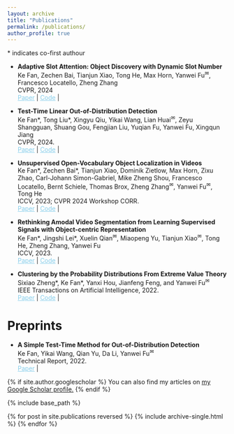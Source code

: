 ```yaml
---
layout: archive
title: "Publications"
permalink: /publications/
author_profile: true
---
```

<style>
        a.blue-text {
        color: #87CEEB;
    }
</style>

<a>*</a> indicates co-first authour

<ul>

<li>
<p><b>Adaptive Slot Attention: Object Discovery with Dynamic Slot Number</b>
<br />Ke Fan, Zechen Bai, Tianjun Xiao, Tong He, Max Horn, Yanwei Fu<sup><a title='Corresponding author'>✉</a></sup>, Francesco Locatello, Zheng Zhang
<br /> CVPR, 2024 <br /> 
<a href="https://arxiv.org/abs/2406.09196" class="blue-text">Paper</a> |
<a href="https://kfan21.github.io/AdaSlot/" class="blue-text">Code</a> |

</p>
</li>


<li>
<p><b>Test-Time Linear Out-of-Distribution Detection</b>
<br />Ke Fan<a>*</a>, Tong Liu<a>*</a>, Xingyu Qiu, Yikai Wang, Lian Huai<sup><a title='Corresponding author'>✉</a></sup>, Zeyu Shangguan, Shuang Gou, Fengjian Liu, Yuqian Fu, Yanwei Fu, Xingqun Jiang
<br /> CVPR, 2024. <br /> 
<a href="https://openaccess.thecvf.com/content/CVPR2024/papers/Fan_Test-Time_Linear_Out-of-Distribution_Detection_CVPR_2024_paper.pdf" class="blue-text">Paper</a> |
<a href="https://github.com/kfan21/RTL" class="blue-text">Code</a> |

</p>
</li>


<li>
<p><b>Unsupervised Open-Vocabulary Object Localization in Videos</b>
<br />Ke Fan<a>*</a>, Zechen Bai<a>*</a>, Tianjun Xiao, Dominik Zietlow, Max Horn, Zixu Zhao, Carl-Johann Simon-Gabriel, Mike Zheng Shou, Francesco Locatello, Bernt Schiele, Thomas Brox, Zheng Zhang<sup><a title='Corresponding author'>✉</a></sup>, Yanwei Fu<sup><a title='Corresponding author'>✉</a></sup>, Tong He
<br /> ICCV, 2023; CVPR 2024 Workshop CORR. <br /> 
<a href="https://arxiv.org/pdf/2309.09858.pdf" class="blue-text">Paper</a> |
<a href="https://github.com/amazon-science/object-centric-vol" class="blue-text">Code</a> |
</p>
</li>

<li>
<p><b>Rethinking Amodal Video Segmentation from Learning Supervised Signals with Object-centric Representation</b>
<br />Ke Fan<a>*</a>, Jingshi Lei<a>*</a>, Xuelin Qian<sup><a title='Corresponding author'>✉</a></sup>, Miaopeng Yu, Tianjun Xiao<sup><a title='Corresponding author'>✉</a></sup>, Tong He, Zheng Zhang, Yanwei Fu
<br /> ICCV, 2023. <br /> 
<a href="https://arxiv.org/pdf/2309.13248.pdf" class="blue-text">Paper</a> |
<a href="https://github.com/amazon-science/efficient-object-centric-representation-amodal-segmentation" class="blue-text">Code</a> |

</p>
</li>

<li>
<p><b>Clustering by the Probability Distributions From Extreme Value Theory</b>
<br />Sixiao Zheng<a>*</a>, Ke Fan<a>*</a>, Yanxi Hou, Jianfeng Feng, and Yanwei Fu<sup><a title='Corresponding author'>✉</a></sup>
<br /> IEEE Transactions on Artificial Intelligence, 2022. <br /> 
<a href="https://arxiv.org/pdf/2202.09784.pdf" class="blue-text">Paper</a> |
<a href="https://github.com/sixiaozheng/EVT-K-means" class="blue-text">Code</a> |

</p>
</li>
</ul>

# Preprints

<ul>
<li>
<p><b>A Simple Test-Time Method for Out-of-Distribution Detection
</b>
<br />Ke Fan, Yikai Wang, Qian Yu, Da Li, Yanwei Fu<sup><a title='Corresponding author'>✉</a></sup>
<br /> Technical Report, 2022. <br /> 
<a href="https://arxiv.org/abs/2207.08210" class="blue-text">Paper</a> |
</p>
</li>

</ul>

{% if site.author.googlescholar %}
  You can also find my articles on <u><a href="{{https://scholar.google.com/citations?user=426Vf3kAAAAJ}}">my Google Scholar profile</a>.</u>
{% endif %}

{% include base_path %}

{% for post in site.publications reversed %}
  {% include archive-single.html %}
{% endfor %}